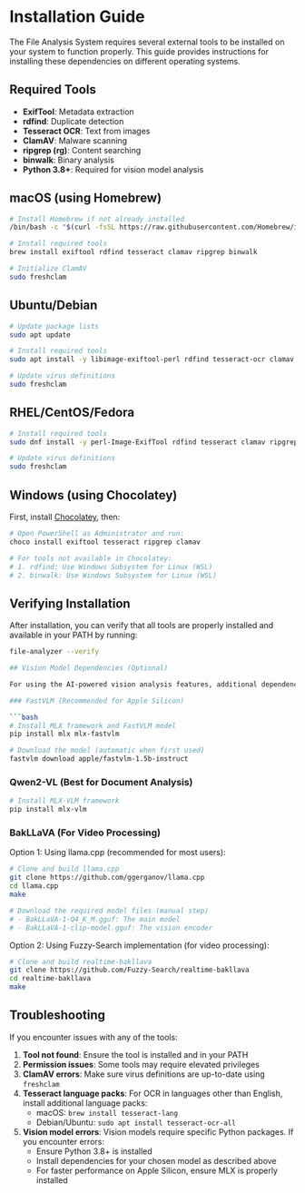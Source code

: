 # Installation Guide

The File Analysis System requires several external tools to be installed on your system to function properly. This guide provides instructions for installing these dependencies on different operating systems.

## Required Tools

- **ExifTool**: Metadata extraction
- **rdfind**: Duplicate detection
- **Tesseract OCR**: Text from images
- **ClamAV**: Malware scanning
- **ripgrep (rg)**: Content searching
- **binwalk**: Binary analysis
- **Python 3.8+**: Required for vision model analysis

## macOS (using Homebrew)

```bash
# Install Homebrew if not already installed
/bin/bash -c "$(curl -fsSL https://raw.githubusercontent.com/Homebrew/install/HEAD/install.sh)"

# Install required tools
brew install exiftool rdfind tesseract clamav ripgrep binwalk

# Initialize ClamAV
sudo freshclam
```

## Ubuntu/Debian

```bash
# Update package lists
sudo apt update

# Install required tools
sudo apt install -y libimage-exiftool-perl rdfind tesseract-ocr clamav ripgrep binwalk

# Update virus definitions
sudo freshclam
```

## RHEL/CentOS/Fedora

```bash
# Install required tools
sudo dnf install -y perl-Image-ExifTool rdfind tesseract clamav ripgrep binwalk

# Update virus definitions
sudo freshclam
```

## Windows (using Chocolatey)

First, install [Chocolatey](https://chocolatey.org/install), then:

```powershell
# Open PowerShell as Administrator and run:
choco install exiftool tesseract ripgrep clamav

# For tools not available in Chocolatey:
# 1. rdfind: Use Windows Subsystem for Linux (WSL)
# 2. binwalk: Use Windows Subsystem for Linux (WSL)
```

## Verifying Installation

After installation, you can verify that all tools are properly installed and available in your PATH by running:

```bash
file-analyzer --verify

## Vision Model Dependencies (Optional)

For using the AI-powered vision analysis features, additional dependencies are required:

### FastVLM (Recommended for Apple Silicon)

```bash
# Install MLX framework and FastVLM model
pip install mlx mlx-fastvlm

# Download the model (automatic when first used)
fastvlm download apple/fastvlm-1.5b-instruct
```

### Qwen2-VL (Best for Document Analysis)

```bash
# Install MLX-VLM framework
pip install mlx-vlm
```

### BakLLaVA (For Video Processing)

Option 1: Using llama.cpp (recommended for most users):

```bash
# Clone and build llama.cpp
git clone https://github.com/ggerganov/llama.cpp
cd llama.cpp
make

# Download the required model files (manual step)
# - BakLLaVA-1-Q4_K_M.gguf: The main model
# - BakLLaVA-1-clip-model.gguf: The vision encoder
```

Option 2: Using Fuzzy-Search implementation (for video processing):

```bash
# Clone and build realtime-bakllava
git clone https://github.com/Fuzzy-Search/realtime-bakllava
cd realtime-bakllava
make
```

## Troubleshooting

If you encounter issues with any of the tools:

1. **Tool not found**: Ensure the tool is installed and in your PATH
2. **Permission issues**: Some tools may require elevated privileges
3. **ClamAV errors**: Make sure virus definitions are up-to-date using `freshclam`
4. **Tesseract language packs**: For OCR in languages other than English, install additional language packs:
   - macOS: `brew install tesseract-lang`
   - Debian/Ubuntu: `sudo apt install tesseract-ocr-all`
5. **Vision model errors**: Vision models require specific Python packages. If you encounter errors:
   - Ensure Python 3.8+ is installed
   - Install dependencies for your chosen model as described above
   - For faster performance on Apple Silicon, ensure MLX is properly installed